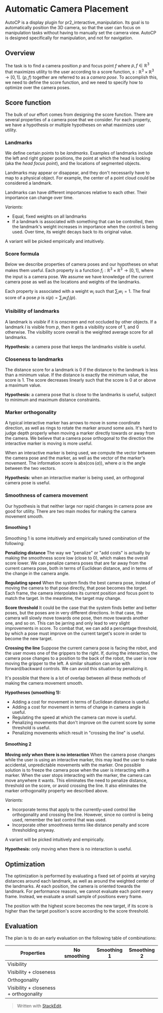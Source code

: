 # Automatic Camera Placement
AutoCP is a display plugin for pr2_interactive_manipulation. Its goal is to automatically position the 3D camera, so that the user can focus on manipulation tasks without having to manually set the camera view. AutoCP is designed specifically for manipulation, and not for navigation.

## Overview
The task is to find a camera position $p$ and focus point $f$ where $p, f \in \mathbb{R}^3$ that maximizes utility to the user according to a score function, $s: \mathbb{R}^3 \times \mathbb{R}^3 \to [0, 1]$. $(p, f)$ together are referred to as a _camera pose_. To accomplish this, we need to define the score function, and we need to specify how to optimize over the camera poses.

## Score function
The bulk of our effort comes from designing the score function. There are several properties of a camera pose that we consider. For each property, we have a hypothesis or multiple hypotheses on what maximizes user utility.

### Landmarks
We define certain points to be _landmarks_. Examples of landmarks include the left and right gripper positions, the point at which the head is looking (aka the _head focus point_), and the locations of segmented objects.

Landmarks may appear or disappear, and they don't necessarily have to map to a physical object. For example, the center of a point cloud could be considered a landmark.

Landmarks can have different importances relative to each other. Their importance can change over time.

*Variants:*

 - Equal, fixed weights on all landmarks
 - If a landmark is associated with something that can be controlled, then the landmark's weight increases in importance when the control is being used. Over time, its weight decays back to its original value.

A variant will be picked empirically and intuitively.
 
### Score formula
Below we describe properties of camera poses and our hypotheses on what makes them useful. Each property is a function $f_i: \mathbb{R}^3 \times \mathbb{R}^3 \to [0, 1]$, where the input is a camera pose. We assume we have knowledge of the current camera pose as well as the locations and weights of the landmarks.

Each property is associated with a weight $w_i$ such that $\sum_i w_i = 1$. The final score of a pose $p$ is $s(p) = \sum_i{w_i f_i(p)}$.
 
### Visibility of landmarks
A landmark is _visible_ if it is onscreen and not occluded by other objects. If a landmark $l$ is visible from $p$, then it gets a visibility score of 1, and 0 otherwise. The visibility score overall is the weighted average score for all landmarks.

**Hypothesis:** a camera pose that keeps the landmarks visible is useful.

### Closeness to landmarks
The distance score for a landmark is 0 if the distance to the landmark is less than a minimum value. If the distance is exactly the minimum value, the score is 1. The score decreases linearly such that the score is 0 at or above a maximum value.

**Hypothesis:** a camera pose that is close to the landmarks is useful, subject to minimum and maximum distance constraints.

### Marker orthogonality
A typical interactive marker has arrows to move in some coordinate direction, as well as rings to rotate the marker around some axis. It's hard to judge depth properly when moving a marker directly towards or away from the camera. We believe that a camera pose orthogonal to the direction the interactive marker is moving is more useful.

When an interactive marker is being used, we compute the vector between the camera pose and the marker, as well as the vector of the marker's movement. The information score is $\mathrm{abs}(\cos(\alpha))$, where $\alpha$ is the angle between the two vectors.

**Hypothesis:** when an interactive marker is being used, an orthogonal camera pose is useful.

### Smoothness of camera movement
Our hypothesis is that neither large nor rapid changes in camera pose are good for utility. There are two main modes for making the camera movement smooth.

#### Smoothing 1
Smoothing 1 is some intuitively and empirically tuned combination of the following:

**Penalizing distance**
The way we "penalize" or "add costs" is actually by making the smoothness score low (close to 0), which makes the overall score lower. We can penalize camera poses that are far away from the current camera pose, both in terms of Euclidean distance, and in terms of the change in the camera angle.

**Regulating speed**
When the system finds the best camera pose, instead of moving the camera to that pose directly, that pose becomes the *target*. Each frame, the camera interpolates its current position and focus point to match the target. In the meantime, the target may change.

**Score threshold**
It could be the case that the system finds better and better poses, but the poses are in very different directions. In that case, the camera will slowly move towards one pose, then move towards another one, and so on. This can be jarring and only lead to very slight improvements in score. To combat that, we can add a percentage threshold, by which a pose must improve on the current target's score in order to become the new target.

**Crossing the line**
Suppose the current camera pose is facing the robot, and the user moves one of the grippers to the right. If, during the interaction, the camera pose changes to a position to the back of the robot, the user is now moving the gripper to the left. A similar situation can arise with forward/backward controls. We can avoid this situation by penalizing it.

It's possible that there is a lot of overlap between all these methods of making the camera movement smooth.

**Hypotheses (smoothing 1):**

 - Adding a cost for movement in terms of Euclidean distance is useful.
 - Adding a cost for movement in terms of change in camera angle is useful.
 - Regulating the speed at which the camera can move is useful.
 - Penalizing movements that don't improve on the current score by some threshold is useful.
 - Penalizing movements which result in "crossing the line" is useful.

#### Smoothing 2
**Moving only when there is no interaction**
When the camera pose changes while the user is using an interactive marker, this may lead the user to make accidental, unpredictable movements with the marker. One possible solution is to freeze the camera pose when the user is interacting with a marker. When the user stops interacting with the marker, the camera can move anywhere it wants. This eliminates the need to penalize distance, threshold on the score, or avoid crossing the line. It also eliminates the marker orthogonality property we described above.

*Variants:* 

 - Incorporate terms that apply to the currently-used control like orthogonality and crossing the line. However, since no control is being used, remember the last control that was used.
 - Incorporate other smoothness terms like distance penalty and score thresholding anyway.

A variant will be picked intuitively and empirically.
 
**Hypothesis:** only moving when there is no interaction is useful.

## Optimization
The optimization is performed by evaluating a fixed set of points at varying distances around each landmark, as well as around the weighted center of the landmarks. At each position, the camera is oriented towards the landmark. For performance reasons, we cannot evaluate each point every frame. Instead, we evaluate a small sample of positions every frame.

The position with the highest score becomes the new target, if its score is higher than the target position's score according to the score threshold.

## Evaluation
The plan is to do an early evaluation on the following table of combinations:

| Properties                              | No smoothing | Smoothing 1 | Smoothing 2 |
| --------------------------------------- | ------------ | ----------- | ----------- |
| Visibility                              |              |             |             |
| Visibility + closeness                  |              |             |             |
| Orthogonality                           |              |             |             |
| Visibility + closeness + orthogonality  |              |             |             |


> Written with [StackEdit](https://stackedit.io/).